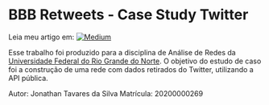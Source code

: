 # BBB Retweets - Case Study Twitter

Leia meu artigo em: [![Medium](https://img.shields.io/badge/-Medium-03a57a?style=for-the-badge&labelColor=03a57a&logo=Medium&logoColor=white)](https://medium.com/@jonathantvrs/case-study-bbb-retweets-a-network-using-the-twitter-api-11143a2fae38)

Esse trabalho foi produzido para a disciplina de Análise de Redes da [Universidade Federal do Rio Grande do Norte](https://ufrn.br). O objetivo do estudo de caso foi
a construção de uma rede com dados retirados do Twitter, utilizando a API pública.

Autor: Jonathan Tavares da Silva
Matrícula: 20200000269


